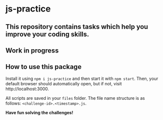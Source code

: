 # js-practice
This repository contains tasks which help you improve your coding skills.
--

## Work in progress

**How to use this package**
--
Install it using `npm i js-practice` and then start it with `npm start`. Then, your default browser should automatically open, but if not, visit http://localhost:3000.

All scripts are saved in your `files` folder. The file name structure is as follows: `<challenge-id>.<timestamp>.js`.

**Have fun solving the challenges!**
